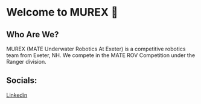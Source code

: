 # Welcome to MUREX 👋

## Who Are We?

MUREX (MATE Underwater Robotics At Exeter) is a competitive robotics team from Exeter, NH. We compete in the MATE ROV Competition under the Ranger division.

## Socials:

[Linkedin](https://www.linkedin.com/company/murex-robotics/)
